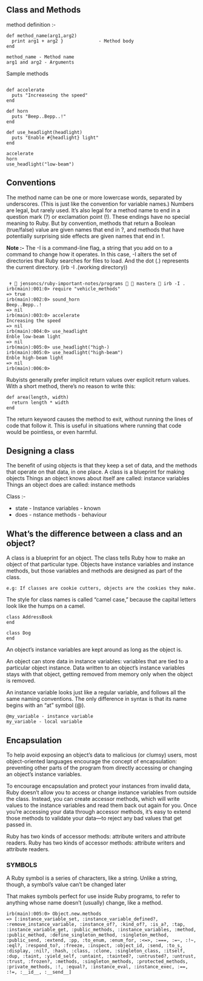 ## Class and Methods

method definition :-

```
def method_name(arg1,arg2)
  print arg1 + arg2 }             - Method body
end

method_name - Method name
arg1 and arg2 - Arguments

```

Sample methods

```

def accelerate
  puts "Increaseing the speed"
end

def horn
  puts "Beep..Bepp..!"
end

def use_headlight(headlight)
  puts "Enable #{headlight} light"
end

accelerate
horn
use_headlight("low-beam")
```

## Conventions

The method name can be one or more lowercase words, separated by underscores. (This is just like the convention for variable names.) Numbers are legal, but rarely used.
It’s also legal for a method name to end in a question mark (?) or exclamation point (!). These endings have no special meaning to Ruby. But by convention, methods that return a Boolean (true/false) value are given names that end in ?, and methods that have potentially surprising side effects are given names that end in !.

**Note :-** The -I is a command-line flag, a string that you add on to a command to change how it operates. In this case, -I alters the set of directories that Ruby searches for files to load. And the dot (.) represents the current directory. (irb -I .(working directory))

```

 ✝  jensoncs/ruby-important-notes/programs   master±  irb -I .
irb(main):001:0> require "vehicle_methods"
=> true
irb(main):002:0> sound_horn
Beep..Bepp..!
=> nil
irb(main):003:0> accelerate
Increasing the speed
=> nil
irb(main):004:0> use_headlight
Enble low-beam light
=> nil
irb(main):005:0> use_headlight("high-)
irb(main):005:0> use_headlight("high-beam")
Enble high-beam light
=> nil
irb(main):006:0>
```
Rubyists generally prefer implicit return values over explicit return values. With a short method, there’s no reason to write this:

```
def area(length, width)
  return length * width
end
```
The return keyword causes the method to exit, without running the lines of code that follow it. This is useful in situations where running that code would be pointless, or even harmful.

## Designing a class

The benefit of using objects is that they keep a set of data, and the methods that operate on that data, in one place.
A class is a blueprint for making objects
Things an object knows about itself are called: instance variables
Things an object does are called: instance methods

Class :-
* state - Instance variables - known
* does - nstance methods - behaviour

## What’s the difference between a class and an object?

A class is a blueprint for an object. The class tells Ruby how to make an object of that particular type. Objects have instance variables and instance methods, but those variables and methods are designed as part of the class.

```e.g: If classes are cookie cutters, objects are the cookies they make.```

The style for class names is called “camel case,” because the capital letters look like the humps on a camel.

```
class AddressBook
end

class Dog
end
```
An object’s instance variables are kept around as long as the object is.

An object can store data in instance variables: variables that are tied to a particular object instance. Data written to an object’s instance variables stays with that object, getting removed from memory only when the object is removed.

An instance variable looks just like a regular variable, and follows all the same naming conventions. The only difference in syntax is that its name begins with an “at” symbol (@).

```
@my_variable - instance variable
my_variable - local variable
```
## Encapsulation

To help avoid exposing an object’s data to malicious (or clumsy) users, most object-oriented languages encourage the concept of encapsulation: preventing other parts of the program from directly accessing or changing an object’s instance variables.

To encourage encapsulation and protect your instances from invalid data, Ruby doesn’t allow you to access or change instance variables from outside the class. Instead, you can create accessor methods, which will write values to the instance variables and read them back out again for you. Once you’re accessing your data through accessor methods, it’s easy to extend those methods to validate your data—to reject any bad values that get passed in.

Ruby has two kinds of accessor methods: attribute writers and attribute readers. Ruby has two kinds of accessor methods: attribute writers and attribute readers.

### SYMBOLS

A Ruby symbol is a series of characters, like a string. Unlike a string, though, a symbol’s value can’t be changed later

That makes symbols perfect for use inside Ruby programs, to refer to anything whose name doesn’t (usually) change, like a method.

```
irb(main):005:0> Object.new.methods
=> [:instance_variable_set, :instance_variable_defined?, :remove_instance_variable, :instance_of?, :kind_of?, :is_a?, :tap, :instance_variable_get, :public_methods, :instance_variables, :method, :public_method, :define_singleton_method, :singleton_method, :public_send, :extend, :pp, :to_enum, :enum_for, :<=>, :===, :=~, :!~, :eql?, :respond_to?, :freeze, :inspect, :object_id, :send, :to_s, :display, :nil?, :hash, :class, :clone, :singleton_class, :itself, :dup, :taint, :yield_self, :untaint, :tainted?, :untrusted?, :untrust, :trust, :frozen?, :methods, :singleton_methods, :protected_methods, :private_methods, :!, :equal?, :instance_eval, :instance_exec, :==, :!=, :__id__, :__send__]
```

